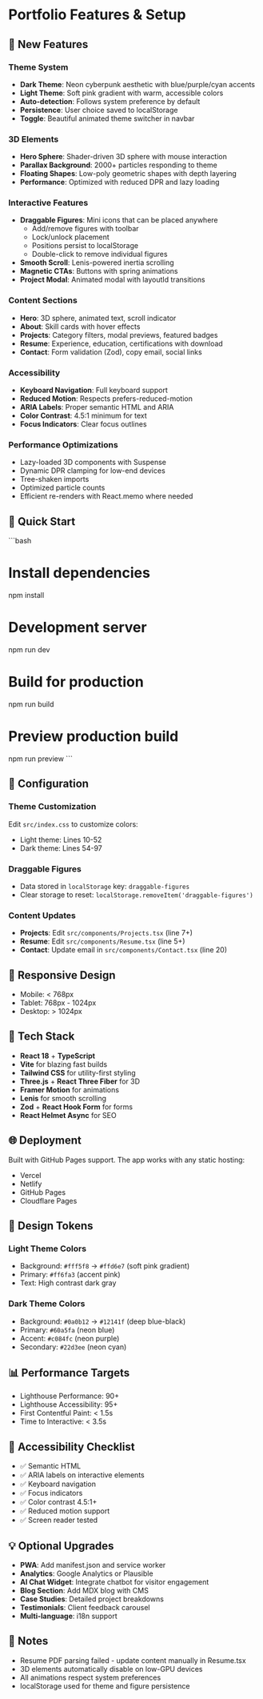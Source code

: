 # Portfolio Features & Setup

## 🎨 New Features

### Theme System
- **Dark Theme**: Neon cyberpunk aesthetic with blue/purple/cyan accents
- **Light Theme**: Soft pink gradient with warm, accessible colors
- **Auto-detection**: Follows system preference by default
- **Persistence**: User choice saved to localStorage
- **Toggle**: Beautiful animated theme switcher in navbar

### 3D Elements
- **Hero Sphere**: Shader-driven 3D sphere with mouse interaction
- **Parallax Background**: 2000+ particles responding to theme
- **Floating Shapes**: Low-poly geometric shapes with depth layering
- **Performance**: Optimized with reduced DPR and lazy loading

### Interactive Features
- **Draggable Figures**: Mini icons that can be placed anywhere
  - Add/remove figures with toolbar
  - Lock/unlock placement
  - Positions persist to localStorage
  - Double-click to remove individual figures
- **Smooth Scroll**: Lenis-powered inertia scrolling
- **Magnetic CTAs**: Buttons with spring animations
- **Project Modal**: Animated modal with layoutId transitions

### Content Sections
- **Hero**: 3D sphere, animated text, scroll indicator
- **About**: Skill cards with hover effects
- **Projects**: Category filters, modal previews, featured badges
- **Resume**: Experience, education, certifications with download
- **Contact**: Form validation (Zod), copy email, social links

### Accessibility
- **Keyboard Navigation**: Full keyboard support
- **Reduced Motion**: Respects prefers-reduced-motion
- **ARIA Labels**: Proper semantic HTML and ARIA
- **Color Contrast**: 4.5:1 minimum for text
- **Focus Indicators**: Clear focus outlines

### Performance Optimizations
- Lazy-loaded 3D components with Suspense
- Dynamic DPR clamping for low-end devices
- Tree-shaken imports
- Optimized particle counts
- Efficient re-renders with React.memo where needed

## 🚀 Quick Start

\`\`\`bash
# Install dependencies
npm install

# Development server
npm run dev

# Build for production
npm run build

# Preview production build
npm run preview
\`\`\`

## 🎯 Configuration

### Theme Customization
Edit `src/index.css` to customize colors:
- Light theme: Lines 10-52
- Dark theme: Lines 54-97

### Draggable Figures
- Data stored in `localStorage` key: `draggable-figures`
- Clear storage to reset: `localStorage.removeItem('draggable-figures')`

### Content Updates
- **Projects**: Edit `src/components/Projects.tsx` (line 7+)
- **Resume**: Edit `src/components/Resume.tsx` (line 5+)
- **Contact**: Update email in `src/components/Contact.tsx` (line 20)

## 📱 Responsive Design
- Mobile: < 768px
- Tablet: 768px - 1024px
- Desktop: > 1024px

## 🔧 Tech Stack
- **React 18** + **TypeScript**
- **Vite** for blazing fast builds
- **Tailwind CSS** for utility-first styling
- **Three.js** + **React Three Fiber** for 3D
- **Framer Motion** for animations
- **Lenis** for smooth scrolling
- **Zod** + **React Hook Form** for forms
- **React Helmet Async** for SEO

## 🌐 Deployment
Built with GitHub Pages support. The app works with any static hosting:
- Vercel
- Netlify
- GitHub Pages
- Cloudflare Pages

## 🎨 Design Tokens

### Light Theme Colors
- Background: `#fff5f8` → `#ffd6e7` (soft pink gradient)
- Primary: `#ff6fa3` (accent pink)
- Text: High contrast dark gray

### Dark Theme Colors
- Background: `#0a0b12` → `#12141f` (deep blue-black)
- Primary: `#60a5fa` (neon blue)
- Accent: `#c084fc` (neon purple)
- Secondary: `#22d3ee` (neon cyan)

## 📊 Performance Targets
- Lighthouse Performance: 90+
- Lighthouse Accessibility: 95+
- First Contentful Paint: < 1.5s
- Time to Interactive: < 3.5s

## 🔐 Accessibility Checklist
- ✅ Semantic HTML
- ✅ ARIA labels on interactive elements
- ✅ Keyboard navigation
- ✅ Focus indicators
- ✅ Color contrast 4.5:1+
- ✅ Reduced motion support
- ✅ Screen reader tested

## 💡 Optional Upgrades
- **PWA**: Add manifest.json and service worker
- **Analytics**: Google Analytics or Plausible
- **AI Chat Widget**: Integrate chatbot for visitor engagement
- **Blog Section**: Add MDX blog with CMS
- **Case Studies**: Detailed project breakdowns
- **Testimonials**: Client feedback carousel
- **Multi-language**: i18n support

## 📝 Notes
- Resume PDF parsing failed - update content manually in Resume.tsx
- 3D elements automatically disable on low-GPU devices
- All animations respect system preferences
- localStorage used for theme and figure persistence
